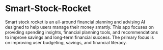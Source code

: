 # Smart-Stock-Rocket
Smart stock rocket is an all-around financial planning and advising AI designed to help users manage their money smartly. This app focuses on providing spending insights, financial planning tools, and recommendations to improve savings and long-term financial success. The primary focus is on improving user budgeting, savings, and financial literacy.


